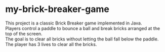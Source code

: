 # my-brick-breaker-game
This project is a classic Brick Breaker game implemented in Java.                                                                                                                
Players control a paddle to bounce a ball and break bricks arranged at the top of the screen.                                                                                    
The goal is to clear all bricks without letting the ball fall below the paddle.                                                                                                  
The player has 3 lives to clear all the bricks.
